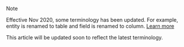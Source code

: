> [!NOTE]
> Effective Nov 2020, some terminology has been updated. For example, entity is renamed to table and field is renamed to column. [Learn more](https://go.microsoft.com/fwlink/?linkid=2147247)
>
> This article will be updated soon to reflect the latest terminology.
